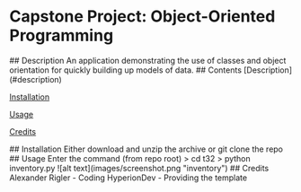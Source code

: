 # Capstone Project: Object-Oriented Programming

<a name ="description">
## Description
An application demonstrating the use of classes and object orientation for quickly building up models of data.

<a name ="contents">
## Contents
[Description](#description)

[Installation](#installation)

[Usage](#usage)

[Credits](#credits)

<a name ="installation">
## Installation
Either download and unzip the archive or git clone the repo

<a name ="usage">
## Usage
Enter the command (from repo root)
> cd t32
> python inventory.py
![alt text](images/screenshot.png "inventory")

<a name ="credits"> 
## Credits
Alexander Rigler - Coding
HyperionDev - Providing the template
